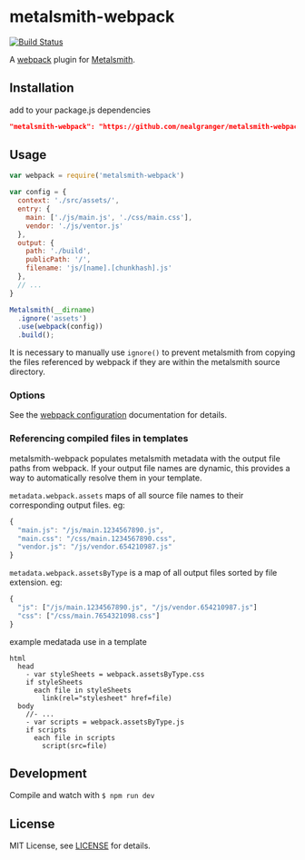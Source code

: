 # metalsmith-webpack

[![Build Status](https://travis-ci.org/nealgranger/metalsmith-webpack.svg?branch=master)](https://travis-ci.org/nealgranger/metalsmith-webpack)

A [webpack][webpack] plugin for [Metalsmith][metalsmith].

## Installation

add to your package.js dependencies
```json
"metalsmith-webpack": "https://github.com/nealgranger/metalsmith-webpack.git#master"
```

## Usage

```js
var webpack = require('metalsmith-webpack')

var config = {
  context: './src/assets/',
  entry: {
    main: ['./js/main.js', './css/main.css'],
    vendor: './js/ventor.js'
  },
  output: {
    path: './build',
    publicPath: '/',
    filename: 'js/[name].[chunkhash].js'
  },
  // ...
}

Metalsmith(__dirname)
  .ignore('assets')
  .use(webpack(config))
  .build();
```
It is necessary to manually use `ignore()` to prevent metalsmith from copying the files referenced by webpack if they are within the metalsmith source directory.

### Options

See the [webpack configuration][webpack configuration] documentation for details.

### Referencing compiled files in templates

metalsmith-webpack populates metalsmith metadata with the output file paths from webpack. If your output file names are dynamic, this provides a way to automatically resolve them in your template.

`metadata.webpack.assets` maps of all source file names to their corresponding output files. eg:
```js
{
  "main.js": "/js/main.1234567890.js",
  "main.css": "/css/main.1234567890.css",
  "vendor.js": "/js/vendor.654210987.js"
}
```
`metadata.webpack.assetsByType` is a map of all output files sorted by file extension. eg:
```js
{
  "js": ["/js/main.1234567890.js", "/js/vendor.654210987.js"]
  "css": ["/css/main.7654321098.css"]
}
```
example medatada use in a template
```jade
html
  head
    - var styleSheets = webpack.assetsByType.css
    if styleSheets
      each file in styleSheets
        link(rel="stylesheet" href=file)
  body
    //- ...
    - var scripts = webpack.assetsByType.js
    if scripts
      each file in scripts
        script(src=file)

```
## Development

Compile and watch with `$ npm run dev`

## License

MIT License, see [LICENSE][license] for details.

[metalsmith]: http://www.metalsmith.io/
[license]: LICENSE.md
[webpack]: http://webpack.github.io/
[webpack configuration]: http://webpack.github.io/docs/configuration.html
